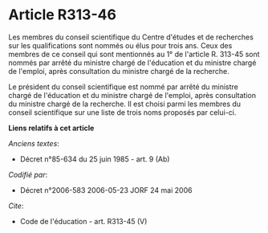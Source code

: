 # Article R313-46

Les membres du conseil scientifique du Centre d'études et de recherches sur les qualifications sont nommés ou élus pour trois
ans. Ceux des membres de ce conseil qui sont mentionnés au 1° de l'article R. 313-45 sont nommés par arrêté du ministre
chargé de l'éducation et du ministre chargé de l'emploi, après consultation du ministre chargé de la recherche. 

Le président du conseil scientifique est nommé par arrêté du ministre chargé de l'éducation et du ministre chargé de
l'emploi, après consultation du ministre chargé de la recherche. Il est choisi parmi les membres du conseil scientifique sur
une liste de trois noms proposés par celui-ci.

**Liens relatifs à cet article**

_Anciens textes_:

  - Décret n°85-634 du 25 juin 1985 - art. 9 (Ab)

_Codifié par_:

  - Décret n°2006-583 2006-05-23 JORF 24 mai 2006

_Cite_:

  - Code de l'éducation - art. R313-45 (V)
